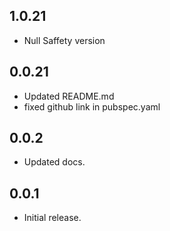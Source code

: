 ## 1.0.21
* Null Saffety version

## 0.0.21

- Updated README.md
- fixed github link in pubspec.yaml

## 0.0.2

- Updated docs.

## 0.0.1

- Initial release.
